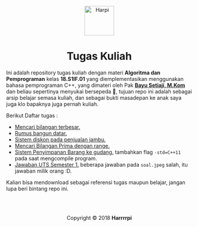 <p align="center">
  <img alt="Harpi" src="https://cdn-images-1.medium.com/max/360/1*AtZsuD4fJNI1adoNh53Hbg.png" width="80" />
</p>
<h1 align="center">
  Tugas Kuliah
</h1>


Ini adalah repository tugas kuliah dengan materi **Algoritma dan Pemprograman** kelas **18.S1IF.01** yang diemplementasikan menggunakan bahasa pemprograman C++, yang dimateri oleh Pak [**Bayu Setiaji, M.Kom**](http://dosen.amikom.ac.id/index.php/profil/Bayu%20Setiaji,%20M.Kom) dan beliau sepertinya menyukai bersepeda 🚴, tujuan repo ini adalah sebagai arsip belajar semasa kuliah, dan sebagai bukti masadepan ke anak saya juga klo bapaknya juga pernah kuliah.

Berikut Daftar tugas :

-  [Mencari bilangan terbesar.](https://github.com/piharpi/class_task/tree/master/bilangan_terbesar)
-  [Rumus bangun datar.](https://github.com/piharpi/class_task/tree/master/order_jambu)
-  [Sistem diskon pada penjualan jambu.](https://github.com/piharpi/class_task/tree/master/rumus_bangun_datar)
-  [Mencari Bilangan Prima dengan range.](https://github.com/piharpi/class_task/tree/master/bilangan_prima)
-  [Sistem Penyimpanan Barang ke gudang.](https://github.com/piharpi/class-task/tree/master/barang_gudang) tambahkan flag ```-std=C++11``` pada saat mengcompile program.
-  [Jawaban UTS Semester 1.](https://github.com/piharpi/class-task/tree/master/uts) beberapa jawaban pada ```soal.jpeg``` salah, itu jawaban milik orang :D.

Kalian bisa mendownload sebagai referensi tugas maupun belajar, jangan lupa beri bintang repo ini.

<br>
<br>
<p align="center">
	Copyright © 2018 <b>Harrrrpi</b>
</p
